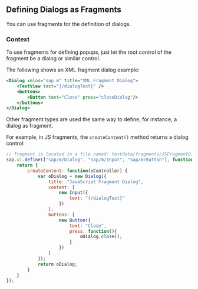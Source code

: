 <!-- loio04575456e15e426d81054805990c7a53 -->

## Defining Dialogs as Fragments

You can use fragments for the definition of dialogs.



### Context

To use fragments for defining popups, just let the root control of the fragment be a dialog or similar control.

The following shows an XML fragment dialog example:

```xml
<Dialog xmlns="sap.m" title="XML Fragment Dialog">
    <TextView text="{/dialogText}" />
    <buttons>
        <Button text="Close" press="closeDialog"/>
    </buttons>
</Dialog>
```

Other fragment types are used the same way to define, for instance, a dialog as fragment.

For example, in JS fragments, the `createContent()` method returns a dialog control:

```js
// fragment is located in a file named: testdata/fragments/JSFragmentDialog.fragment.js,
sap.ui.define(["sap/m/Dialog", "sap/m/Input", "sap/m/Button"], function(Dialog, Input, Button) {
    return {
        createContent: function(oController) {
            var oDialog = new Dialog({
                title: "JavaScript Fragment Dialog",
                content: [
                    new Input({
                        text: "{/dialogText}"
                    })
                ],
                buttons: [
                    new Button({
                        text: "Close",
                        press: function(){
                            oDialog.close();
                        }
                    })
                ]
            });
            return oDialog;
        }
    }
});
```

